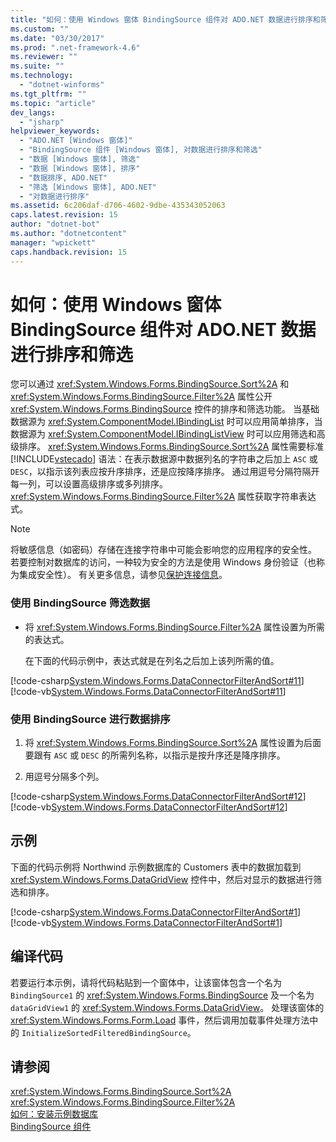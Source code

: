 ```yaml
---
title: "如何：使用 Windows 窗体 BindingSource 组件对 ADO.NET 数据进行排序和筛选 | Microsoft Docs"
ms.custom: ""
ms.date: "03/30/2017"
ms.prod: ".net-framework-4.6"
ms.reviewer: ""
ms.suite: ""
ms.technology: 
  - "dotnet-winforms"
ms.tgt_pltfrm: ""
ms.topic: "article"
dev_langs: 
  - "jsharp"
helpviewer_keywords: 
  - "ADO.NET [Windows 窗体]"
  - "BindingSource 组件 [Windows 窗体], 对数据进行排序和筛选"
  - "数据 [Windows 窗体], 筛选"
  - "数据 [Windows 窗体], 排序"
  - "数据排序, ADO.NET"
  - "筛选 [Windows 窗体], ADO.NET"
  - "对数据进行排序"
ms.assetid: 6c206daf-d706-4602-9dbe-435343052063
caps.latest.revision: 15
author: "dotnet-bot"
ms.author: "dotnetcontent"
manager: "wpickett"
caps.handback.revision: 15
---
```

# 如何：使用 Windows 窗体 BindingSource 组件对 ADO.NET 数据进行排序和筛选
您可以通过 <xref:System.Windows.Forms.BindingSource.Sort%2A> 和 <xref:System.Windows.Forms.BindingSource.Filter%2A> 属性公开 <xref:System.Windows.Forms.BindingSource> 控件的排序和筛选功能。  当基础数据源为 <xref:System.ComponentModel.IBindingList> 时可以应用简单排序，当数据源为 <xref:System.ComponentModel.IBindingListView> 时可以应用筛选和高级排序。  <xref:System.Windows.Forms.BindingSource.Sort%2A> 属性需要标准 [!INCLUDE[vstecado](../../../../includes/vstecado-md.md)] 语法：在表示数据源中数据列名的字符串之后加上 `ASC` 或 `DESC`，以指示该列表应按升序排序，还是应按降序排序。  通过用逗号分隔符隔开每一列，可以设置高级排序或多列排序。  <xref:System.Windows.Forms.BindingSource.Filter%2A> 属性获取字符串表达式。  
  
> [!NOTE]
>  将敏感信息（如密码）存储在连接字符串中可能会影响您的应用程序的安全性。  若要控制对数据库的访问，一种较为安全的方法是使用 Windows 身份验证（也称为集成安全性）。  有关更多信息，请参见[保护连接信息](../../../../docs/framework/data/adonet/protecting-connection-information.md)。  
  
### 使用 BindingSource 筛选数据  
  
-   将 <xref:System.Windows.Forms.BindingSource.Filter%2A> 属性设置为所需的表达式。  
  
     在下面的代码示例中，表达式就是在列名之后加上该列所需的值。  
  
 [!code-csharp[System.Windows.Forms.DataConnectorFilterAndSort#11](../../../../samples/snippets/csharp/VS_Snippets_Winforms/System.Windows.Forms.DataConnectorFilterAndSort/CS/form1.cs#11)]
 [!code-vb[System.Windows.Forms.DataConnectorFilterAndSort#11](../../../../samples/snippets/visualbasic/VS_Snippets_Winforms/System.Windows.Forms.DataConnectorFilterAndSort/VB/form1.vb#11)]  
  
### 使用 BindingSource 进行数据排序  
  
1.  将 <xref:System.Windows.Forms.BindingSource.Sort%2A> 属性设置为后面要跟有 `ASC` 或 `DESC` 的所需列名称，以指示是按升序还是降序排序。  
  
2.  用逗号分隔多个列。  
  
 [!code-csharp[System.Windows.Forms.DataConnectorFilterAndSort#12](../../../../samples/snippets/csharp/VS_Snippets_Winforms/System.Windows.Forms.DataConnectorFilterAndSort/CS/form1.cs#12)]
 [!code-vb[System.Windows.Forms.DataConnectorFilterAndSort#12](../../../../samples/snippets/visualbasic/VS_Snippets_Winforms/System.Windows.Forms.DataConnectorFilterAndSort/VB/form1.vb#12)]  
  
## 示例  
 下面的代码示例将 Northwind 示例数据库的 Customers 表中的数据加载到 <xref:System.Windows.Forms.DataGridView> 控件中，然后对显示的数据进行筛选和排序。  
  
 [!code-csharp[System.Windows.Forms.DataConnectorFilterAndSort#1](../../../../samples/snippets/csharp/VS_Snippets_Winforms/System.Windows.Forms.DataConnectorFilterAndSort/CS/form1.cs#1)]
 [!code-vb[System.Windows.Forms.DataConnectorFilterAndSort#1](../../../../samples/snippets/visualbasic/VS_Snippets_Winforms/System.Windows.Forms.DataConnectorFilterAndSort/VB/form1.vb#1)]  
  
## 编译代码  
 若要运行本示例，请将代码粘贴到一个窗体中，让该窗体包含一个名为 `BindingSource1` 的 <xref:System.Windows.Forms.BindingSource> 及一个名为 `dataGridView1` 的 <xref:System.Windows.Forms.DataGridView>。  处理该窗体的 <xref:System.Windows.Forms.Form.Load> 事件，然后调用加载事件处理方法中的 `InitializeSortedFilteredBindingSource`。  
  
## 请参阅  
 <xref:System.Windows.Forms.BindingSource.Sort%2A>   
 <xref:System.Windows.Forms.BindingSource.Filter%2A>   
 [如何：安装示例数据库](../Topic/How%20to:%20Install%20Sample%20Databases.md)   
 [BindingSource 组件](../../../../docs/framework/winforms/controls/bindingsource-component.md)
